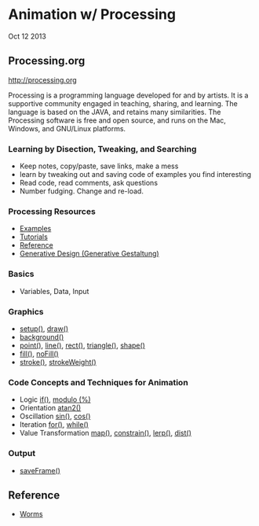 # Animation w/ Processing

Oct 12 2013


## Processing.org
http://processing.org


Processing is a programming language developed for and by artists. 
It is a supportive community engaged in teaching, sharing, and learning.
The language is based on the JAVA, and retains many similarities. 
The Processing software is free and open source, and runs on the Mac, Windows, and GNU/Linux platforms.

### Learning by Disection, Tweaking, and Searching
- Keep notes, copy/paste, save links, make a mess
- learn by tweaking out and saving code of examples you find interesting
- Read code, read comments, ask questions
- Number fudging. Change and re-load.

### Processing Resources
- [Examples](http://processing.org/examples/)
- [Tutorials](http://processing.org/tutorials/)
- [Reference](http://processing.org/reference/)
- [Generative Design (Generative Gestaltung)](http://www.generative-gestaltung.de/code)

### Basics
- Variables, Data, Input

### Graphics
- [setup()](http://processing.org/reference/setup_.html), [draw()](http://processing.org/reference/draw_.html) 
- [background()](http://processing.org/reference/background_.html) 
- [point()](http://processing.org/reference/point_.html), [line()](http://processing.org/reference/line_.html), [rect()](http://processing.org/reference/rect_.html), [triangle()](http://processing.org/reference/triangle_.html), [shape()](http://processing.org/reference/beginShape_.html)
- [fill()](http://processing.org/reference/fill_.html), [noFill()](http://processing.org/reference/noFill_.html)
- [stroke()](http://processing.org/reference/stroke_.html), [strokeWeight()](http://processing.org/reference/strokeWeight_.html)

### Code Concepts and Techniques for Animation
- Logic [if()](http://processing.org/reference/if.html), [modulo (%)](http://processing.org/reference/modulo.html)
- Orientation [atan2()](http://processing.org/reference/atan2_.html)
- Oscillation [sin()](http://processing.org/reference/sin_.html), [cos()](http://processing.org/reference/cos_.html)
- Iteration [for()](http://processing.org/reference/for.html), [while()](http://processing.org/reference/while.html)
- Value Transformation [map()](http://processing.org/reference/map_.html), [constrain()](http://processing.org/reference/constrain_.html), [lerp()](http://processing.org/reference/lerp_.html), [dist()](http://processing.org/reference/dist_.html)

### Output
- [saveFrame()](http://processing.org/reference/saveFrame_.html)

## Reference
- [Worms](http://media.quilime.com/?p=src/processing/vector_worms/)

